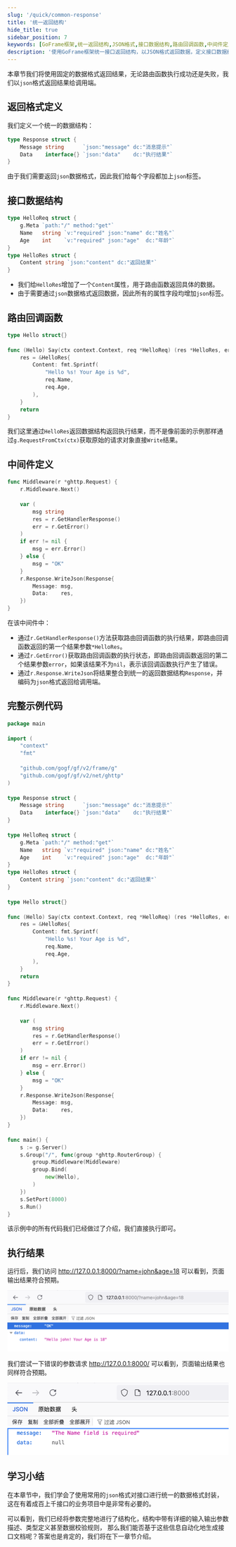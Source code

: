 ```yaml
---
slug: '/quick/common-response'
title: '统一返回结构'
hide_title: true
sidebar_position: 7
keywords: [GoFrame框架,统一返回结构,JSON格式,接口数据结构,路由回调函数,中间件定义,执行结果,错误处理,示例代码,接口文档生成]
description: '使用GoFrame框架统一接口返回结构，以JSON格式返回数据，定义接口数据结构和路由回调函数，使用中间件处理执行结果，并提供完整的示例代码。通过这些方法，可以在业务项目中实现统一的数据格式封装，简化接口文档的生成和维护过程。'
---
```


本章节我们将使用固定的数据格式返回结果，无论路由函数执行成功还是失败，我们以`json`格式返回结果给调用端。

## 返回格式定义

我们定义一个统一的数据结构：
```go
type Response struct {
    Message string      `json:"message" dc:"消息提示"`
    Data    interface{} `json:"data"    dc:"执行结果"`
}
```
由于我们需要返回`json`数据格式，因此我们给每个字段都加上`json`标签。


## 接口数据结构
```go
type HelloReq struct {
    g.Meta `path:"/" method:"get"`
    Name   string `v:"required" json:"name" dc:"姓名"`
    Age    int    `v:"required" json:"age"  dc:"年龄"`
}
type HelloRes struct {
    Content string `json:"content" dc:"返回结果"`
}
```
- 我们给`HelloRes`增加了一个`Content`属性，用于路由函数返回具体的数据。
- 由于需要通过`json`数据格式返回数据，因此所有的属性字段均增加`json`标签。

## 路由回调函数
```go
type Hello struct{}

func (Hello) Say(ctx context.Context, req *HelloReq) (res *HelloRes, err error) {
    res = &HelloRes{
        Content: fmt.Sprintf(
            "Hello %s! Your Age is %d",
            req.Name,
            req.Age,
        ),
    }
    return
}
```
我们这里通过`HelloRes`返回数据结构返回执行结果，而不是像前面的示例那样通过`g.RequestFromCtx(ctx)`获取原始的请求对象直接`Write`结果。


## 中间件定义

```go
func Middleware(r *ghttp.Request) {
    r.Middleware.Next()

    var (
        msg string
        res = r.GetHandlerResponse()
        err = r.GetError()
    )
    if err != nil {
        msg = err.Error()
    } else {
        msg = "OK"
    }
    r.Response.WriteJson(Response{
        Message: msg,
        Data:    res,
    })
}
```
在该中间件中：
- 通过`r.GetHandlerResponse()`方法获取路由回调函数的执行结果，即路由回调函数返回的第一个结果参数`*HelloRes`。
- 通过`r.GetError()`获取路由回调函数的执行状态，即路由回调函数返回的第二个结果参数`error`，如果该结果不为`nil`，表示该回调函数执行产生了错误。
- 通过`r.Response.WriteJson`将结果整合到统一的返回数据结构`Response`，并编码为`json`格式返回给调用端。

## 完整示例代码

```go title="main.go"
package main

import (
    "context"
    "fmt"

    "github.com/gogf/gf/v2/frame/g"
    "github.com/gogf/gf/v2/net/ghttp"
)

type Response struct {
    Message string      `json:"message" dc:"消息提示"`
    Data    interface{} `json:"data"    dc:"执行结果"`
}

type HelloReq struct {
    g.Meta `path:"/" method:"get"`
    Name   string `v:"required" json:"name" dc:"姓名"`
    Age    int    `v:"required" json:"age"  dc:"年龄"`
}
type HelloRes struct {
    Content string `json:"content" dc:"返回结果"`
}

type Hello struct{}

func (Hello) Say(ctx context.Context, req *HelloReq) (res *HelloRes, err error) {
    res = &HelloRes{
        Content: fmt.Sprintf(
            "Hello %s! Your Age is %d",
            req.Name,
            req.Age,
        ),
    }
    return
}

func Middleware(r *ghttp.Request) {
    r.Middleware.Next()

    var (
        msg string
        res = r.GetHandlerResponse()
        err = r.GetError()
    )
    if err != nil {
        msg = err.Error()
    } else {
        msg = "OK"
    }
    r.Response.WriteJson(Response{
        Message: msg,
        Data:    res,
    })
}

func main() {
    s := g.Server()
    s.Group("/", func(group *ghttp.RouterGroup) {
        group.Middleware(Middleware)
        group.Bind(
            new(Hello),
        )
    })
    s.SetPort(8000)
    s.Run()
}
```
该示例中的所有代码我们已经做过了介绍，我们直接执行即可。

## 执行结果

运行后，我们访问 http://127.0.0.1:8000/?name=john&age=18 可以看到，页面输出结果符合预期。

![img_3.png](img_3.png)

我们尝试一下错误的参数请求 http://127.0.0.1:8000/ 可以看到，页面输出结果也同样符合预期。

![img_5.png](img_5.png)


## 学习小结

在本章节中，我们学会了使用常用的`json`格式对接口进行统一的数据格式封装，这在有着成百上千接口的业务项目中是非常有必要的。

可以看到，我们已经将参数完整地进行了结构化，结构中带有详细的输入输出参数描述、类型定义甚至数据校验规则，
那么我们能否基于这些信息自动化地生成接口文档呢？答案也是肯定的，我们将在下一章节介绍。














